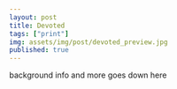 ```yaml
---
layout: post
title: Devoted
tags: ["print"]
img: assets/img/post/devoted_preview.jpg
published: true
---
```




<!--more--> 

background info and more goes down here
